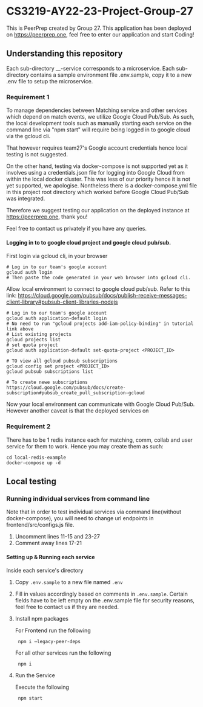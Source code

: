 # CS3219-AY22-23-Project-Group-27

This is PeerPrep created by Group 27. This application has been deployed on https://peerprep.one, feel free to enter our application and start Coding!

## Understanding this repository

Each sub-directory __-service corresponds to a microservice.
Each sub-directory contains a sample environment file .env.sample, copy it to a new .env file to setup the microservice.

### Requirement 1
To manage dependencies between Matching service and other services which depend on match events, we utilize Google Cloud Pub/Sub. As such, the local development tools such as manually starting each service on the command line via "npm start" will require being logged in to google cloud via the gcloud cli. 

That however requires team27's Google account credentials hence local testing is not suggested. 

On the other hand, testing via docker-compose is not supported yet as it involves using a credentials.json file for logging into Google Cloud from within the local docker cluster. This was less of our priority hence it is not yet supported, we apologise. Nontheless there is a docker-compose.yml file in this project root directory which worked before Google Cloud Pub/Sub was integrated.

Therefore we suggest testing our application on the deployed instance at https://peerprep.one, thank you!

Feel free to contact us privately if you have any queries.

#### Logging in to to google cloud project and google cloud pub/sub.
First login via gcloud cli, in your browser

    # Log in to our team's google account
    gcloud auth login
    # Then paste the code generated in your web browser into gcloud cli.

Allow local environment to connect to google cloud pub/sub.
Refer to this link: https://cloud.google.com/pubsub/docs/publish-receive-messages-client-library#pubsub-client-libraries-nodejs

    # Log in to our team's google account
    gcloud auth application-default login
    # No need to run "gcloud projects add-iam-policy-binding" in tutorial link above
    # List existing projects
    gcloud projects list
    # set quota project
    gcloud auth application-default set-quota-project <PROJECT_ID>

    # TO view all gcloud pubsub subscriptions
    gcloud config set project <PROJECT_ID>
    gcloud pubsub subscriptions list

    # To create newe subscriptions
    https://cloud.google.com/pubsub/docs/create-subscription#pubsub_create_pull_subscription-gcloud

Now your local environment can communicate with Google Cloud Pub/Sub. However another caveat is that the deployed services on 

### Requirement 2

There has to be 1 redis instance each for matching, comm, collab and user service for them to work. Hence you may create them as such:

    cd local-redis-example
    docker-compose up -d

## Local testing

### Running individual services from command line
Note that in order to test individual services via command line(without docker-compose), you will need to change url endpoints in frontend/src/configs.js file. 

1. Uncomment lines 11-15 and 23-27
2. Comment away lines 17-21

#### Setting up & Running each service

Inside each service's directory
1. Copy `.env.sample` to a new file named `.env`
2. Fill in values accordingly based on comments in `.env.sample`. Certain fields have to be left empty on the .env.sample file for security reasons, feel free to contact us if they are needed.
3. Install npm packages

    For Frontend run the following

        npm i —legacy-peer-deps

    For all other services run the following

        npm i

4. Run the Service
    
    Execute the following

        npm start